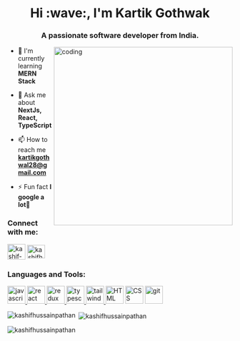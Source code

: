 <h1 align="center">Hi :wave:, I'm Kartik Gothwak</h1>
<h3 align="center">A passionate software developer from India.</h3>

<img align="right" alt="coding" width="400" src="https://media0.giphy.com/media/qgQUggAC3Pfv687qPC/giphy.gif"/>

- :seedling: I'm currently learning **MERN Stack**

- :speech_balloon: Ask me about **NextJs, React, TypeScript**

- :mailbox: How to reach me **kartikgothwal28@gmail.com**

- :zap: Fun fact **I google a lot:raised_hands:**

<h3 align="left">Connect with me:</h3>
<p align="left">
<a href="https://linkedin.com/in/kashif-hussain-pathan-51a32a25b" target="blank"><img align="center" src="https://cdn.worldvectorlogo.com/logos/linkedin-icon-3.svg" alt="kashif-hussain-pathan-51a32a25b" height="35" width="40" /></a>
<a href="https://codesandbox.com/kashifhussainpathan" target="blank"><img align="center" src="https://codesandbox.io/_next/image?url=%2Fnew%2Fimages%2Fbrand%2Fcodesandbox-logo.jpg&w=3840&q=75" alt="kashifhussainpathan" height="30" width="40" /></a>
</p>

<h3 align="left">Languages and Tools:</h3>
<p align="left"> <a href="https://developer.mozilla.org/en-US/docs/Web/JavaScript" target="_blank" rel="noreferrer"> <img src="https://cdn.worldvectorlogo.com/logos/logo-javascript.svg" alt="javascript" width="40" height="40"/> </a> <a href="https://reactjs.org/" target="_blank" rel="noreferrer"> <img src="https://cdn.worldvectorlogo.com/logos/react-2.svg" alt="react" width="40" height="40"/> </a> <a href="https://redux.js.org" target="_blank" rel="noreferrer"> <img src="https://cdn.worldvectorlogo.com/logos/redux.svg" alt="redux" width="40" height="40"/> </a> <a href="https://www.typescriptlang.org/" target="_blank" rel="noreferrer"> <img src="https://cdn.worldvectorlogo.com/logos/typescript.svg" alt="typescript" width="40" height="40"/> </a> <a href="https://tailwindcss.com/" target="_blank" rel="noreferrer"> <img src="https://www.vectorlogo.zone/logos/tailwindcss/tailwindcss-icon.svg" alt="tailwind" width="40" height="40"/> </a> <a href="https://html.com/" target="_blank" rel="noreferrer"> <img src="https://cdn.worldvectorlogo.com/logos/html-1.svg" alt="HTML" width="40" height="40"/></a>  <a href="https://css.com/" target="_blank" rel="noreferrer"> <img src="https://cdn.worldvectorlogo.com/logos/css-3.svg" alt="CSS" width="40" height="40"/></a>  <a href="https://git.com/" target="_blank" rel="noreferrer"> <img src="https://cdn.worldvectorlogo.com/logos/git-icon.svg" alt="git" width="40" height="40"/></a>  </p>

<p><img align="left" src="https://github-readme-stats.vercel.app/api/top-langs?username=kashifhussainpathan&show_icons=true&locale=en&layout=compact" alt="kashifhussainpathan" /></p>

<p>&nbsp;<img align="center" src="https://github-readme-stats.vercel.app/api?username=kashifhussainpathan&show_icons=true&locale=en" alt="kashifhussainpathan" /></p>

<p><img align="center" src="https://github-readme-streak-stats.herokuapp.com/?user=kashifhussainpathan&" alt="kashifhussainpathan" /></p>
